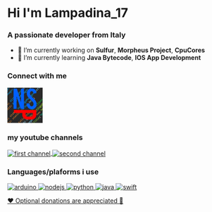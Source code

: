 <h1 align="left">Hi I'm Lampadina_17</h1>
<h3 align="left">A passionate developer from Italy</h3>

- 🔭 I’m currently working on **Sulfur**, **Morpheus Project**, **CpuCores**
- 🌱 I’m currently learning **Java Bytecode**, **IOS App Development**

<h3 align="left">Connect with me</h3>
<p align="left">
<a href="https://discord.gg/discord.gg/aerXnBe" target="blank">
  <img align="center" src="https://raw.githubusercontent.com/Lampadina17/Lampadina17/main/NoSkidPlusIcon.png" alt="discord.gg/aerXnBe" height="80" width="80" />
</a>
</p>

<h3 align="left">my youtube channels</h3>
<a href="https://www.youtube.com/@Lampadina_17" target="blank">
  <img align="center" src="https://yt3.googleusercontent.com/ytc/AL5GRJW4qswxkFxkkBTLH_WGYKidu1SDJMFkghiY_Kf18A=s88-c-k-c0x00ffffff-no-rj" alt="first channel" height="80" width="80" />
</a>
<a href="https://www.youtube.com/@SulfurClient" target="blank">
  <img align="center" src="https://yt3.googleusercontent.com/ytc/AL5GRJXV4pNogjqCctQ9qh-AHAo3cEEhsSaHgOPTOk_nKw=s88-c-k-c0x00ffffff-no-rj" alt="second channel" height="80" width="80" />
</a>
</p>

<h3 align="left">Languages/plaforms i use</h3>
<p align="left"> 
  <a href="https://www.arduino.cc/" target="_blank"> 
    <img src="https://cdn.worldvectorlogo.com/logos/arduino-1.svg" alt="arduino" width="50" height="50"/> 
  </a> 
  <a href="https://nodejs.org/en/" target="_blank"> 
    <img src="https://www.shareicon.net/data/2016/07/10/119473_development_512x512.png" alt="nodejs" width="50" height="50"/> 
  </a>
  <a href="https://www.python.org/" target="_blank"> 
    <img src="https://cdn3.iconfinder.com/data/icons/logos-and-brands-adobe/512/267_Python-512.png" alt="python" width="50" height="50"/> 
  </a>
  <a href="https://www.java.com" target="_blank"> 
    <img src="https://icons-for-free.com/iconfiles/png/512/java+icon-1320167912601224138.png" alt="java" width="50" height="50"/> 
  </a>
  <a href="https://developer.apple.com/swift/" target="_blank"> 
    <img src="https://cdn-icons-png.flaticon.com/512/5968/5968371.png" alt="swift" width="50" height="50"/> 
  </a>
</p>

<a href="https://ko-fi.com/lampadina_17"> ❤️ Optional donations are appreciated 🍕</p>
